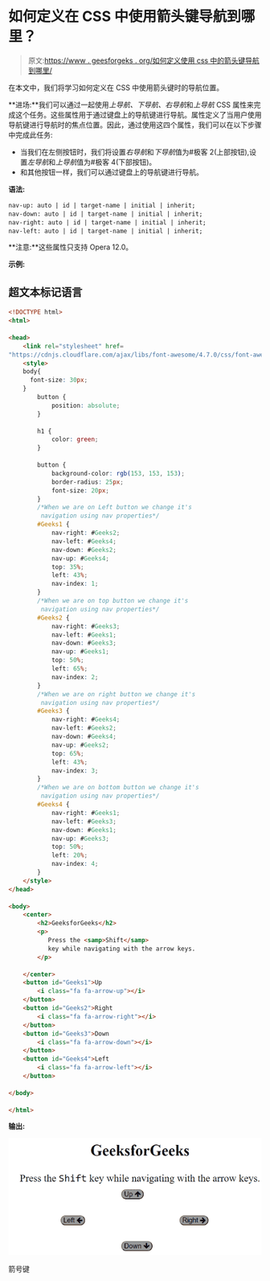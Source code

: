 # 如何定义在 CSS 中使用箭头键导航到哪里？

> 原文:[https://www . geesforgeks . org/如何定义使用 css 中的箭头键导航到哪里/](https://www.geeksforgeeks.org/how-to-define-where-to-navigate-when-using-the-arrow-keys-in-css/)

在本文中，我们将学习如何定义在 CSS 中使用箭头键时的导航位置。

**进场:**我们可以通过一起使用*上导航、下导航、右导航*和*上导航* CSS 属性来完成这个任务。这些属性用于通过键盘上的导航键进行导航。属性定义了当用户使用导航键进行导航时的焦点位置。因此，通过使用这四个属性，我们可以在以下步骤中完成此任务:

*   当我们在左侧按钮时，我们将设置*右导航*和*下导航*值为#极客 2(上部按钮),设置*左导航*和*上导航*值为#极客 4(下部按钮)。
*   和其他按钮一样，我们可以通过键盘上的导航键进行导航。

**语法:**

```html
nav-up: auto | id | target-name | initial | inherit;
nav-down: auto | id | target-name | initial | inherit;
nav-right: auto | id | target-name | initial | inherit;
nav-left: auto | id | target-name | initial | inherit;
```

**注意:**这些属性只支持 Opera 12.0。

**示例:**

## 超文本标记语言

```html
<!DOCTYPE html>
<html>

<head>
    <link rel="stylesheet" href=
"https://cdnjs.cloudflare.com/ajax/libs/font-awesome/4.7.0/css/font-awesome.min.css">
    <style>
    body{
      font-size: 30px;
    }
        button {
            position: absolute;
        }

        h1 {
            color: green;
        }

        button {
            background-color: rgb(153, 153, 153);
            border-radius: 25px;
            font-size: 20px;
        }
        /*When we are on Left button we change it's 
         navigation using nav properties*/
        #Geeks1 {
            nav-right: #Geeks2; 
            nav-left: #Geeks4;
            nav-down: #Geeks2; 
            nav-up: #Geeks4;
            top: 35%;
            left: 43%;
            nav-index: 1;
        }
        /*When we are on top button we change it's 
         navigation using nav properties*/
        #Geeks2 {
            nav-right: #Geeks3; 
            nav-left: #Geeks1;
            nav-down: #Geeks3; 
            nav-up: #Geeks1;
            top: 50%;
            left: 65%;
            nav-index: 2;
        }
        /*When we are on right button we change it's 
         navigation using nav properties*/
        #Geeks3 {
            nav-right: #Geeks4; 
            nav-left: #Geeks2;
            nav-down: #Geeks4; 
            nav-up: #Geeks2;
            top: 65%;
            left: 43%;
            nav-index: 3;
        }
        /*When we are on bottom button we change it's 
         navigation using nav properties*/
        #Geeks4 {
            nav-right: #Geeks1; 
            nav-left: #Geeks3;
            nav-down: #Geeks1; 
            nav-up: #Geeks3;
            top: 50%;
            left: 20%;
            nav-index: 4;
        }
    </style>
</head>

<body>
    <center>
        <h2>GeeksforGeeks</h2>
        <p>
           Press the <samp>Shift</samp>
           key while navigating with the arrow keys.
        </p>

    </center>
    <button id="Geeks1">Up
        <i class="fa fa-arrow-up"></i>
    </button>
    <button id="Geeks2">Right
        <i class="fa fa-arrow-right"></i>
    </button>
    <button id="Geeks3">Down
        <i class="fa fa-arrow-down"></i>
    </button>
    <button id="Geeks4">Left
        <i class="fa fa-arrow-left"></i>
    </button>

</body>

</html>
```

**输出:**

![](img/ff356ba4d72ae6b65b74465a03474178.png)

箭号键